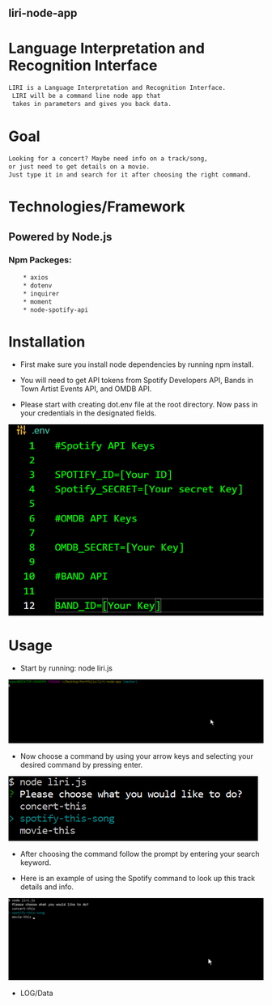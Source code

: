 ## liri-node-app

# Language Interpretation and Recognition Interface 

    LIRI is a Language Interpretation and Recognition Interface.
     LIRI will be a command line node app that 
     takes in parameters and gives you back data.

# Goal

    Looking for a concert? Maybe need info on a track/song,
    or just need to get details on a movie.
    Just type it in and search for it after choosing the right command. 

# Technologies/Framework

## Powered by Node.js

###  Npm Packeges:
        * axios
        * dotenv
        * inquirer
        * moment
        * node-spotify-api
  
# Installation

* First make sure you install node dependencies by running npm install.

* You will need to get API tokens from Spotify Developers API,
    Bands in Town Artist Events API, and OMDB API.

* Please start with creating dot.env file at the root directory. Now pass in
    your credentials in the designated fields.

![Keys](./images/keys.PNG)

# Usage

* Start by running: node liri.js

![liri start](./Gifs/liriStart.gif)

* Now choose a command by using your arrow keys and selecting your desired command by pressing enter.

![Commands](./images/command.PNG)

* After choosing the command follow the prompt by entering your search keyword.

* Here is an example of using the Spotify command to look up this track details and info.

![KeywordSearch](./Gifs/searchInput.gif)

* LOG/Data